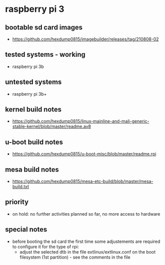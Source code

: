 # raspberry pi 3

## bootable sd card images

- https://github.com/hexdump0815/imagebuilder/releases/tag/210808-02

## tested systems - working

- raspberry pi 3b

## untested systems

- raspberry pi 3b+

## kernel build notes

- https://github.com/hexdump0815/linux-mainline-and-mali-generic-stable-kernel/blob/master/readme.av8

## u-boot build notes

- https://github.com/hexdump0815/u-boot-misc/blob/master/readme.rpi

## mesa build notes

- https://github.com/hexdump0815/mesa-etc-build/blob/master/mesa-build.txt

## priority

- on hold: no further activities planned so far, no more access to hardware

## special notes

- before booting the sd card the first time some adjustements are required to configure it for the type of rpi:
  - adjust the selected dtb in the file extlinux/extlinux.conf on the boot filesystem (1st partition) - see the comments in the file
